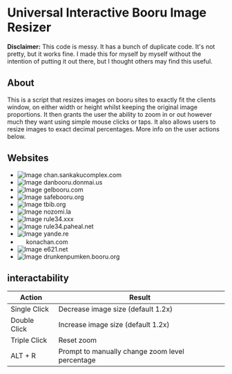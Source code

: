 Universal Interactive Booru Image Resizer
=========================================

**Disclaimer:** This code is messy. It has a bunch of duplicate code. It's not pretty, but it works fine. I made this for myself by myself without the intention of putting it out there, but I thought others may find this useful.

About
--------
This is a script that resizes images on booru sites to exactly fit the clients window, on either width or height whilst keeping the original image proportions. It then grants the user the ability to zoom in or out however much they want using simple mouse clicks or taps. It also allows users to resize images to exact decimal percentages. More info on the user actions below.


Websites
--------

  * ![Image](https://chan.sankakucomplex.com/favicon.ico "icon") chan.sankakucomplex.com
  * ![Image](https://danbooru.donmai.us/favicon.ico "icon") danbooru.donmai.us
  * ![Image](https://gelbooru.com//favicon.ico "icon") gelbooru.com
  * ![Image](https://safebooru.org/favicon.ico "icon") safebooru.org
  * ![Image](https://tbib.org//favicon.ico "icon") tbib.org
  * ![Image](https://nozomi.la//favicon.ico "icon") nozomi.la
  * ![Image](https://rule34.xxx/favicon.ico "icon") rule34.xxx
  * ![Image](https://rule34.paheal.net//favicon.ico "icon") rule34.paheal.net
  * ![Image](https://yande.re/favicon.ico "icon") yande.re
  * <img src="https://konachan.com/favicon.ico" width="16"> konachan.com
  * ![Image](https://e621.net//favicon.ico "icon") e621.net
  * ![Image](https://drunkenpumken.booru.org/favicon.ico "icon") drunkenpumken.booru.org
  
  interactability 
  -----------
<table>
<thead>
  <tr>
    <th>Action</th>
    <th>Result</th>
  </tr>
</thead>
<tbody>
  <tr>
    <td>Single Click</td>
    <td>Decrease image size (default 1.2x)</td>
  </tr>
  <tr>
    <td>Double Click</td>
    <td>Increase image size (default 1.2x)</td>
  </tr>
  <tr>
    <td>Triple Click</td>
    <td>Reset zoom</td>
  </tr>
  <tr>
    <td>ALT + R</td>
    <td>Prompt to manually change zoom level percentage</td>
  </tr>
</tbody>
</table>
